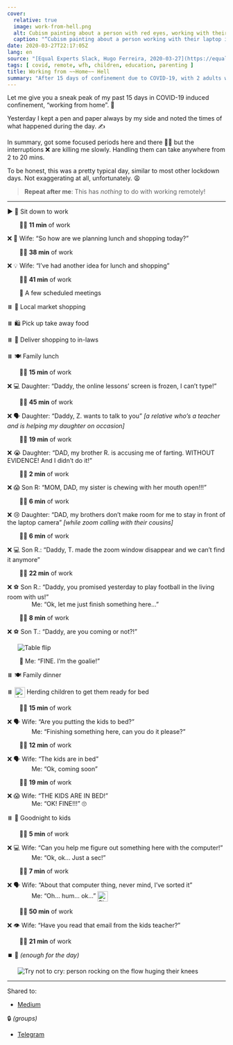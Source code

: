 ```yaml
---
cover:
  relative: true
  image: work-from-hell.png
  alt: Cubism painting about a person with red eyes, working with their laptop in hell, looking upset
  caption: "“Cubism painting about a person working with their laptop in hell” [(DALL·E)](https://openai.com/dall-e)"
date: 2020-03-27T22:17:05Z
lang: en
source: "[Equal Experts Slack, Hugo Ferreira, 2020-03-27](https://equalexperts.slack.com/archives/C0S71RJA3/p1585299552042000)"
tags: [ covid, remote, wfh, children, education, parenting ]
title: Working from ~~Home~~ Hell
summary: "After 15 days of confinement due to COVID-19, with 2 adults working and 3 children attending school remotely, “WFH” is standing more closely to “Working from **Hell**” than “Working from *Home*”. 😱"
---
```


Let me give you a sneak peak of my past 15 days in COVID-19 induced confinement, “working from home”. 👀

Yesterday I kept a pen and paper always by my side and noted the times of what happened during the day. ✍️

In summary, got some focused periods here and there 👨‍💻 but the interruptions ❌ are killing me slowly. Handling them can take anywhere from 2 to 20 mins.

To be honest, this was a pretty typical day, similar to most other lockdown days. Not exaggerating at all, unfortunately. 😩

>  **Repeat after me**: This has *nothing* to do with working remotely!

---

▶️ 🚦 Sit down to work

<span style="display: inline-block; width: 1.5rem"></span> 👨‍💻 **11 min** of work

❌ 🤔 Wife: “So how are we planning lunch and shopping today?”

<span style="display: inline-block; width: 1.5rem"></span> 👨‍💻 **38 min** of work

❌ 💡 Wife: “I’ve had another idea for lunch and shopping”

<span style="display: inline-block; width: 1.5rem"></span> 👨‍💻 **41 min** of work

<span style="display: inline-block; width: 1.5rem"></span> 📆 A few scheduled meetings

⏸️ 🛒 Local market shopping

⏸️ 🛍️ Pick up take away food

⏸️ 🚗 Deliver shopping to in-laws

⏸️ 🍽️ Family lunch

<span style="display: inline-block; width: 1.5rem"></span> 👨‍💻 **15 min** of work

❌ 💻 Daughter: “Daddy, the online lessons’ screen is frozen, I can’t type!”

<span style="display: inline-block; width: 1.5rem"></span> 👨‍💻 **45 min** of work

❌ 🗣️ Daughter: “Daddy, Z. wants to talk to you” _[a relative who’s a teacher and is helping my daughter on occasion]_

<span style="display: inline-block; width: 1.5rem"></span> 👨‍💻 **19 min** of work

❌ 😭 Daughter: “DAD, my brother R. is accusing me of farting. WITHOUT EVIDENCE! And I didn’t do it!”

<span style="display: inline-block; width: 1.5rem"></span> 👨‍💻 **2 min** of work

❌ 😱 Son R: “MOM, DAD, my sister is chewing with her mouth open!!!”

<span style="display: inline-block; width: 1.5rem"></span> 👨‍💻 **6 min** of work

❌ 😢 Daughter: “DAD, my brothers don’t make room for me to stay in front of the laptop camera” _[while zoom calling with their cousins]_

<span style="display: inline-block; width: 1.5rem"></span> 👨‍💻 **6 min** of work

❌ 💻 Son R.: “Daddy, T. made the zoom window disappear and we can’t find it anymore”

<span style="display: inline-block; width: 1.5rem"></span> 👨‍💻 **22 min** of work

❌ ⚽️ Son R.: “Daddy, you promised yesterday to play football in the living room with us!”  
<span style="display: inline-block; width: 1.5rem"></span> <span style="display: inline-block; width: 1.5rem"></span> Me: “Ok, let me just finish something here…”

<span style="display: inline-block; width: 1.5rem"></span> 👨‍💻 **8 min** of work

❌ ⚽️ Son T.: “Daddy, are you coming or not?!”

<img style="margin-left: 1.5rem" src="https://emojis.slackmojis.com/emojis/images/1643514342/3164/table_flip.png" alt="Table flip">

<span style="display: inline-block; width: 1.5rem"></span> 🥅 Me: “FINE. I’m the goalie!”

⏸️ 🍽️ Family dinner

⏸️ <img style="display: inline-block; vertical-align: middle; height: 1.5rem; margin: auto" src="https://emojis.slackmojis.com/emojis/images/1643514041/5/sheepy.gif" alt="Jumping sheep"> Herding children to get them ready for bed

<span style="display: inline-block; width: 1.5rem"></span> 👨‍💻 **15 min** of work

❌ 🗣️ Wife: “Are you putting the kids to bed?”  
<span style="display: inline-block; width: 1.5rem"></span> <span style="display: inline-block; width: 1.5rem"></span> Me: “Finishing something here, can you do it please?”

<span style="display: inline-block; width: 1.5rem"></span> 👨‍💻 **12 min** of work

❌ 🗣️ Wife: “The kids are in bed”  
<span style="display: inline-block; width: 1.5rem"></span> <span style="display: inline-block; width: 1.5rem"></span> Me: “Ok, coming soon”

<span style="display: inline-block; width: 1.5rem"></span> 👨‍💻 **19 min** of work

❌ 😱 Wife: “THE KIDS ARE IN BED!”  
<span style="display: inline-block; width: 1.5rem"></span> <span style="display: inline-block; width: 1.5rem"></span> Me: “OK! FINE!!!” 🙄

⏸️ 🛌 Goodnight to kids

<span style="display: inline-block; width: 1.5rem"></span> 👨‍💻 **5 min** of work

❌ 💻 Wife: “Can you help me figure out something here with the computer!”  
<span style="display: inline-block; width: 1.5rem"></span> <span style="display: inline-block; width: 1.5rem"></span> Me: “Ok, ok… Just a sec!”

<span style="display: inline-block; width: 1.5rem"></span> 👨‍💻 **7 min** of work

❌ 🗣️ Wife: “About that computer thing, never mind, I’ve sorted it”  
<span style="display: inline-block; width: 1.5rem"></span> <span style="display: inline-block; width: 1.5rem"></span> Me: “Oh… hum… ok…” <img style="display: inline-block; vertical-align: middle; height: 1.5rem; margin: auto" src="https://emojis.slackmojis.com/emojis/images/1643514112/722/sigh.gif" alt="Sigh">

<span style="display: inline-block; width: 1.5rem"></span> 👨‍💻 **50 min** of work

❌ 👁️ Wife: “Have you read that email from the kids teacher?”

<span style="display: inline-block; width: 1.5rem"></span> 👨‍💻 **21 min** of work

⏹️ 🫠 *(enough for the day)*

<img style="margin-left: 1.5rem" src="https://emojis.slackmojis.com/emojis/images/1643514169/1340/try_not_to_cry.gif" alt="Try not to cry: person rocking on the flow huging their knees ">

---

Shared to:

* [Medium](https://hugocf.medium.com/working-from-hell-b6d2e371cf0e)

🔒 *(groups)*

* [Telegram](https://t.me/c/1363309933/9341)
